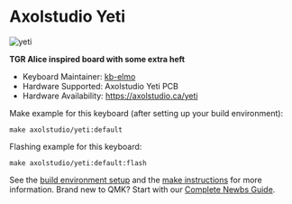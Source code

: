 # Axolstudio Yeti

![yeti](https://i.imgur.com/ifJFLfF.png)

**TGR Alice inspired board with some extra heft**

* Keyboard Maintainer: [kb-elmo](https://github.com/kb-elmo)
* Hardware Supported: Axolstudio Yeti PCB
* Hardware Availability: https://axolstudio.ca/yeti

Make example for this keyboard (after setting up your build environment):

    make axolstudio/yeti:default

Flashing example for this keyboard:

    make axolstudio/yeti:default:flash

See the [build environment setup](https://docs.qmk.fm/#/getting_started_build_tools) and the [make instructions](https://docs.qmk.fm/#/getting_started_make_guide) for more information. Brand new to QMK? Start with our [Complete Newbs Guide](https://docs.qmk.fm/#/newbs).
